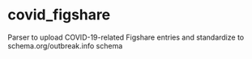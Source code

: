 # covid_figshare
 Parser to upload COVID-19-related Figshare entries and standardize to schema.org/outbreak.info schema

